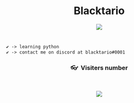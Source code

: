 <h1 align="center">Blacktario</h1>


<p align="center">
   <img src="https://lanyard--profile-readme.vercel.app/api/938138466775097384">
   
   
#
```diff
✔ -> learning python
✔ -> contact me on discord at blacktario#0001
```

### <p align="center">👓&nbsp; Visiters number </p>
<br>
<p align="center">
  <img src="https://profile-counter.glitch.me/blacktariooo/count.svg" />
</p>


